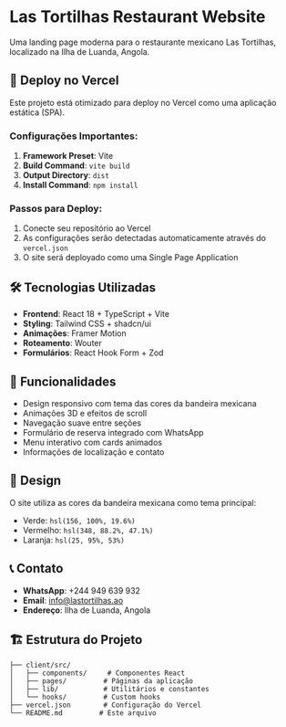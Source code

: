 # Las Tortilhas Restaurant Website

Uma landing page moderna para o restaurante mexicano Las Tortilhas, localizado na Ilha de Luanda, Angola.

## 🚀 Deploy no Vercel

Este projeto está otimizado para deploy no Vercel como uma aplicação estática (SPA).

### Configurações Importantes:

1. **Framework Preset**: Vite
2. **Build Command**: `vite build`
3. **Output Directory**: `dist`
4. **Install Command**: `npm install`

### Passos para Deploy:

1. Conecte seu repositório ao Vercel
2. As configurações serão detectadas automaticamente através do `vercel.json`
3. O site será deployado como uma Single Page Application

## 🛠️ Tecnologias Utilizadas

- **Frontend**: React 18 + TypeScript + Vite
- **Styling**: Tailwind CSS + shadcn/ui
- **Animações**: Framer Motion
- **Roteamento**: Wouter
- **Formulários**: React Hook Form + Zod

## 📱 Funcionalidades

- Design responsivo com tema das cores da bandeira mexicana
- Animações 3D e efeitos de scroll
- Navegação suave entre seções
- Formulário de reserva integrado com WhatsApp
- Menu interativo com cards animados
- Informações de localização e contato

## 🎨 Design

O site utiliza as cores da bandeira mexicana como tema principal:
- Verde: `hsl(156, 100%, 19.6%)`
- Vermelho: `hsl(348, 88.2%, 47.1%)`
- Laranja: `hsl(25, 95%, 53%)`

## 📞 Contato

- **WhatsApp**: +244 949 639 932
- **Email**: info@lastortilhas.ao
- **Endereço**: Ilha de Luanda, Angola

## 🏗️ Estrutura do Projeto

```
├── client/src/
│   ├── components/     # Componentes React
│   ├── pages/         # Páginas da aplicação
│   ├── lib/           # Utilitários e constantes
│   └── hooks/         # Custom hooks
├── vercel.json        # Configuração do Vercel
└── README.md         # Este arquivo
```